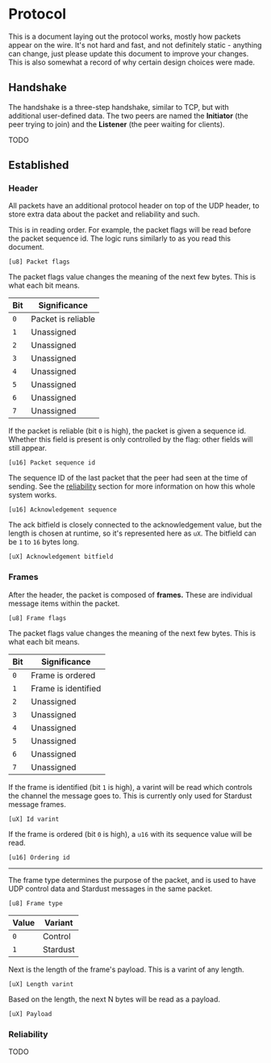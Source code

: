 # Protocol
This is a document laying out the protocol works, mostly how packets appear on the wire. It's not hard and fast, and not definitely static - anything can change, just please update this document to improve your changes. This is also somewhat a record of why certain design choices were made.

## Handshake
The handshake is a three-step handshake, similar to TCP, but with additional user-defined data. The two peers are named the **Initiator** (the peer trying to join) and the **Listener** (the peer waiting for clients).

TODO

## Established
### Header
All packets have an additional protocol header on top of the UDP header, to store extra data about the packet and reliability and such.

This is in reading order. For example, the packet flags will be read before the packet sequence id. The logic runs similarly to as you read this document.

```
[u8] Packet flags
```

The packet flags value changes the meaning of the next few bytes. This is what each bit means.

| Bit | Significance       |
| --- | ------------------ |
| `0` | Packet is reliable |
| `1` | Unassigned         |
| `2` | Unassigned         |
| `3` | Unassigned         |
| `4` | Unassigned         |
| `5` | Unassigned         |
| `6` | Unassigned         |
| `7` | Unassigned         |

If the packet is reliable (bit `0` is high), the packet is given a sequence id. Whether this field is present is only controlled by the flag: other fields will still appear.
```
[u16] Packet sequence id
```

The sequence ID of the last packet that the peer had seen at the time of sending. See the [reliability](#reliability) section for more information on how this whole system works.
```
[u16] Acknowledgement sequence
```

The ack bitfield is closely connected to the acknowledgement value, but the length is chosen at runtime, so it's represented here as `uX`. The bitfield can be `1` to `16` bytes long.
```
[uX] Acknowledgement bitfield
```

### Frames
After the header, the packet is composed of **frames.** These are individual message items within the packet.

```
[u8] Frame flags
```

The packet flags value changes the meaning of the next few bytes. This is what each bit means.

| Bit | Significance        |
| --- | ------------------- |
| `0` | Frame is ordered    |
| `1` | Frame is identified |
| `2` | Unassigned          |
| `3` | Unassigned          |
| `4` | Unassigned          |
| `5` | Unassigned          |
| `6` | Unassigned          |
| `7` | Unassigned          |

If the frame is identified (bit `1` is high), a varint will be read which controls the channel the message goes to. This is currently only used for Stardust message frames.

```
[uX] Id varint
```

If the frame is ordered (bit `0` is high), a `u16` with its sequence value will be read.

```
[u16] Ordering id
```

***

The frame type determines the purpose of the packet, and is used to have UDP control data and Stardust messages in the same packet.

```
[u8] Frame type
```

| Value | Variant  |
| ----- | -------- |
| `0`   | Control  |
| `1`   | Stardust |

Next is the length of the frame's payload. This is a varint of any length.

```
[uX] Length varint
```

Based on the length, the next N bytes will be read as a payload.

```
[uX] Payload
```


### Reliability
TODO